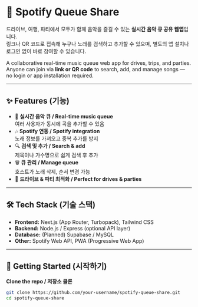 # 🎵 Spotify Queue Share

드라이브, 여행, 파티에서 모두가 함께 음악을 즐길 수 있는 **실시간 음악 큐 공유 웹앱**입니다.  
링크나 QR 코드로 접속해 누구나 노래를 검색하고 추가할 수 있으며, 별도의 앱 설치나 로그인 없이 바로 참여할 수 있습니다.  

A collaborative real-time music queue web app for drives, trips, and parties.  
Anyone can join via **link or QR code** to search, add, and manage songs — no login or app installation required.  

---

## ✨ Features (기능)
- 📱 **실시간 음악 큐 / Real-time music queue**  
  여러 사용자가 동시에 곡을 추가할 수 있음
- 🎶 **Spotify 연동 / Spotify integration**  
  노래 정보를 가져오고 중복 추가를 방지
- 🔍 **검색 및 추가 / Search & add**  
  제목이나 가수명으로 쉽게 검색 후 추가
- 🗑 **큐 관리 / Manage queue**  
  호스트가 노래 삭제, 순서 변경 가능
- 🚗 **드라이브 & 파티 최적화 / Perfect for drives & parties**  

---

## 🛠 Tech Stack (기술 스택)
- **Frontend:** Next.js (App Router, Turbopack), Tailwind CSS  
- **Backend:** Node.js / Express (optional API layer)  
- **Database:** (Planned) Supabase / MySQL  
- **Other:** Spotify Web API, PWA (Progressive Web App)  

---

## 🚀 Getting Started (시작하기)

**Clone the repo / 저장소 클론**
```bash
git clone https://github.com/your-username/spotify-queue-share.git
cd spotify-queue-share
